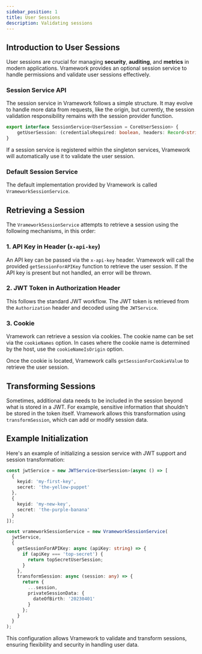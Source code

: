 ```yaml
---
sidebar_position: 1
title: User Sessions
description: Validating sessions
---
```


## Introduction to User Sessions

User sessions are crucial for managing **security**, **auditing**, and **metrics** in modern applications. Vramework provides an optional session service to handle permissions and validate user sessions effectively.

### Session Service API

The session service in Vramework follows a simple structure. It may evolve to handle more data from requests, like the origin, but currently, the session validation responsibility remains with the session provider function.

```typescript
export interface SessionService<UserSession = CoreUserSession> {
    getUserSession: (credentialsRequired: boolean, headers: Record<string, string>) => Promise<UserSession | undefined>;
}
```

If a session service is registered within the singleton services, Vramework will automatically use it to validate the user session.

### Default Session Service

The default implementation provided by Vramework is called `VrameworkSessionService`.

## Retrieving a Session

The `VrameworkSessionService` attempts to retrieve a session using the following mechanisms, in this order:

### 1. API Key in Header (`x-api-key`)

An API key can be passed via the `x-api-key` header. Vramework will call the provided `getSessionForAPIKey` function to retrieve the user session. If the API key is present but not handled, an error will be thrown.

### 2. JWT Token in Authorization Header

This follows the standard JWT workflow. The JWT token is retrieved from the `Authorization` header and decoded using the `JWTService`.

### 3. Cookie

Vramework can retrieve a session via cookies. The cookie name can be set via the `cookieNames` option. In cases where the cookie name is determined by the host, use the `cookieNameIsOrigin` option.

Once the cookie is located, Vramework calls `getSessionForCookieValue` to retrieve the user session.

## Transforming Sessions

Sometimes, additional data needs to be included in the session beyond what is stored in a JWT. For example, sensitive information that shouldn't be stored in the token itself. Vramework allows this transformation using `transformSession`, which can add or modify session data.

## Example Initialization

Here's an example of initializing a session service with JWT support and session transformation:

```typescript
const jwtService = new JWTService<UserSession>(async () => [
  {
    keyid: 'my-first-key',
    secret: 'the-yellow-puppet'
  },
  {
    keyid: 'my-new-key',
    secret: 'the-purple-banana'
  }
]);

const vrameworkSessionService = new VrameworkSessionService(
  jwtService,
  {
    getSessionForAPIKey: async (apiKey: string) => {
      if (apiKey === 'top-secret') {
        return topSecretUserSession;
      }
    },
    transformSession: async (session: any) => {
      return {
        ...session,
        privateSessionData: {
          dateOfBirth: '20230401'
        }
      };
    }
  }
);
```

This configuration allows Vramework to validate and transform sessions, ensuring flexibility and security in handling user data.